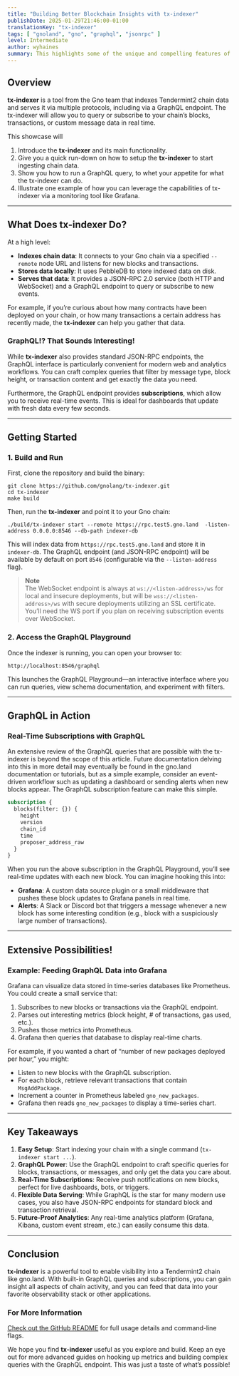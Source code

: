```yaml
---
title: "Building Better Blockchain Insights with tx-indexer"
publishDate: 2025-01-29T21:46:00-01:00
translationKey: "tx-indexer"
tags: [ "gnoland", "gno", "graphql", "jsonrpc" ]
level: Intermediate
author: wyhaines
summary: This highlights some of the unique and compelling features of the tx-indexer.
---
```


## Overview

**tx-indexer** is a tool from the Gno team that indexes Tendermint2 chain data and serves it via multiple protocols,
including via a GraphQL endpoint. The tx-indexer will allow you to query or subscribe to your chain’s blocks,
transactions, or custom message data in real time.

This showcase will

1. Introduce the **tx-indexer** and its main functionality.
2. Give you a quick run-down on how to setup the **tx-indexer** to start ingesting chain data.
3. Show you how to run a GraphQL query, to whet your appetite for what the tx-indexer can do.
4. Illustrate one example of how you can leverage the capabilities of tx-indexer via a monitoring tool like Grafana.

---

## What Does tx-indexer Do?

At a high level:

- **Indexes chain data**: It connects to your Gno chain via a specified `--remote` node URL and listens for new blocks
  and transactions.
- **Stores data locally**: It uses PebbleDB to store indexed data on disk.
- **Serves that data**: It provides a JSON-RPC 2.0 service (both HTTP and WebSocket) and a GraphQL endpoint to query or
  subscribe to new events.

For example, if you’re curious about how many contracts have been deployed on your chain, or how many transactions a
certain address has recently made, the **tx-indexer** can help you gather that data.

### GraphQL!? That Sounds Interesting!

While **tx-indexer** also provides standard JSON-RPC endpoints, the GraphQL interface is particularly convenient for
modern web and analytics workflows. You can craft complex queries that filter by message type, block height, or
transaction content and get exactly the data you need.

Furthermore, the GraphQL endpoint provides **subscriptions**, which allow you to receive real-time events. This is ideal
for dashboards that update with fresh data every few seconds.

---

## Getting Started

### 1. Build and Run

First, clone the repository and build the binary:

```shell
git clone https://github.com/gnolang/tx-indexer.git
cd tx-indexer
make build
```

Then, run the **tx-indexer** and point it to your Gno chain:

```shell
./build/tx-indexer start --remote https://rpc.test5.gno.land  -listen-address 0.0.0.0:8546 --db-path indexer-db
```

This will index data from `https://rpc.test5.gno.land` and store it in `indexer-db`. The GraphQL endpoint (and JSON-RPC
endpoint) will be available by default on port `8546` (configurable via the `--listen-address` flag).

> **Note**  
> The WebSocket endpoint is always at `ws://<listen-address>/ws` for local and insecure deployments, but will be
`wss://<listen-address>/ws` with secure deployments utilizing an SSL certificate. You’ll need the WS port if you plan on
> receiving subscription events over WebSocket.

### 2. Access the GraphQL Playground

Once the indexer is running, you can open your browser to:

```
http://localhost:8546/graphql
```

This launches the GraphQL Playground—an interactive interface where you can run queries, view schema documentation, and
experiment with filters.

---

## GraphQL in Action

### Real-Time Subscriptions with GraphQL

An extensive review of the GraphQL queries that are possible with the tx-indexer is beyond the scope of this article.
Future documentation delving into this in more detail may eventually be found in the gno.land documentation or
tutorials, but as a simple example, consider an event-driven workflow such as updating a dashboard or sending alerts
when new blocks appear. The GraphQL subscription feature can make this simple.

```graphql
subscription {
  blocks(filter: {}) {
    height
    version
    chain_id
    time
    proposer_address_raw
  }
}
```

When you run the above subscription in the GraphQL Playground, you’ll see real-time updates with each new block. You can
imagine hooking this into:

- **Grafana**: A custom data source plugin or a small middleware that pushes these block updates to Grafana panels in
  real time.
- **Alerts**: A Slack or Discord bot that triggers a message whenever a new block has some interesting condition (e.g.,
  block with a suspiciously large number of transactions).

---

## Extensive Possibilities!

### Example: Feeding GraphQL Data into Grafana

Grafana can visualize data stored in time-series databases like Prometheus. You could create a small service that:

1. Subscribes to new blocks or transactions via the GraphQL endpoint.
2. Parses out interesting metrics (block height, # of transactions, gas used, etc.).
3. Pushes those metrics into Prometheus.
4. Grafana then queries that database to display real-time charts.

For example, if you wanted a chart of “number of new packages deployed per hour,” you might:

- Listen to new blocks with the GraphQL subscription.
- For each block, retrieve relevant transactions that contain `MsgAddPackage`.
- Increment a counter in Prometheus labeled `gno_new_packages`.
- Grafana then reads `gno_new_packages` to display a time-series chart.

---

## Key Takeaways

1. **Easy Setup**: Start indexing your chain with a single command (`tx-indexer start ...`).
2. **GraphQL Power**: Use the GraphQL endpoint to craft specific queries for blocks, transactions, or messages, and only
   get the data you care about.
3. **Real-Time Subscriptions**: Receive push notifications on new blocks, perfect for live dashboards, bots, or
   triggers.
4. **Flexible Data Serving**: While GraphQL is the star for many modern use cases, you also have JSON-RPC endpoints for
   standard block and transaction retrieval.
5. **Future-Proof Analytics**: Any real-time analytics platform (Grafana, Kibana, custom event stream, etc.) can easily
   consume this data.

---

## Conclusion

**tx-indexer** is a powerful tool to enable visibility into a Tendermint2 chain like gno.land. With built-in GraphQL
queries and subscriptions, you can gain insight all aspects of chain activity, and you can feed that data into your
favorite observability stack or other applications.

### For More Information

[Check out the GitHub README](https://github.com/gnolang/tx-indexer/blob/main/README.md) for full usage details and
command-line flags.

We hope you find **tx-indexer** useful as you explore and build. Keep an eye out for more advanced guides on hooking up
metrics and building complex queries with the GraphQL endpoint. This was just a taste of what’s possible!

